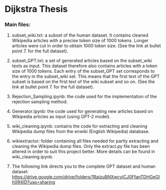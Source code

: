 # Dijkstra Thesis

### Main files:

1. subset_wiki.txt: a subset of the human dataset. It contains cleaned Wikipedia articles with a precise token size of 1000 tokens. Longer articles were cut in order to obtain 1000 token size. (See the link at bullet point 7. for the full dataset).

2. subset_GPT.txt: a set of generated articles based on the subset_wiki texts as input. This dataset therefore also contains articles with a token size of 1000 tokens. Each entry of the subset_GPT set corresponds to the entry in the subset_wiki set. This means that the first text of the GPT subset is based on the first text of the wiki subset and so on. (See the link at bullet point 7. for the full dataset).

3. Rejection_Sampling.ipynb: the code used for the implementation of the rejection sampling method. 

4. Generator.ipynb: the code used for generating new articles based on Wikipedia articles as input (using GPT-2 model).  

5. wiki_cleaning.ipynb: contains the code for extracting and cleaning Wikipedia dump files from the enwiki (English Wikipedia) database.

6. wikiextractor: folder containing all files needed for partly extracting and cleaning the Wikipedia dump files. Only the extract.py file has been altered in order to suit this project better. More details can be found in wiki_cleaning.ipynb.

7. The following link directs you to the complete GPT dataset and human dataset: https://drive.google.com/drive/folders/1RaizuBNXwcyICJ0FfanTDHGeGIh0R4ID?usp=sharing


